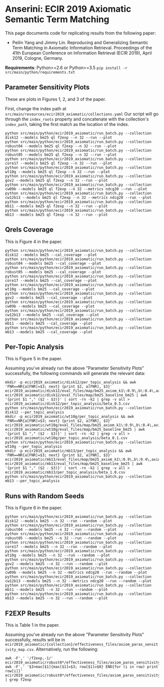 # Anserini: ECIR 2019 Axiomatic Semantic Term Matching

This page documents code for replicating results from the following paper:

+ Peilin Yang and Jimmy Lin. Reproducing and Generalizing Semantic Term Matching in Axiomatic Information Retrieval. Proceedings of the 41th European Conference on Information Retrieval (ECIR 2019), April 2019, Cologne, Germany.

**Requirements**: Python>=2.6 or Python>=3.5 `pip install -r src/main/python/requirements.txt`

## Parameter Sensitivity Plots

These are plots in Figures 1, 2, and 3 of the paper.

First, change the index path at `src/main/resources/ecir2019_axiomatic/collections.yaml`
Our script will go through the `index_roots` property and concatenate with the collection's `index_path`, taking the first match as the location of the index.

```
python src/main/python/ecir2019_axiomatic/run_batch.py --collection disk12 --models bm25 ql f2exp --n 32 --run --plot
python src/main/python/ecir2019_axiomatic/run_batch.py --collection robust04 --models bm25 ql f2exp --n 32 --run --plot
python src/main/python/ecir2019_axiomatic/run_batch.py --collection robust05 --models bm25 ql f2exp --n 32 --run --plot
python src/main/python/ecir2019_axiomatic/run_batch.py --collection core17 --models bm25 ql f2exp --n 32 --run --plot
python src/main/python/ecir2019_axiomatic/run_batch.py --collection wt10g --models bm25 ql f2exp --n 32 --run --plot
python src/main/python/ecir2019_axiomatic/run_batch.py --collection gov2 --models bm25 ql f2exp --n 32 --run --plot
python src/main/python/ecir2019_axiomatic/run_batch.py --collection cw09b --models bm25 ql f2exp --n 32 --metrics ndcg20 --run --plot
python src/main/python/ecir2019_axiomatic/run_batch.py --collection cw12b13 --models bm25 ql f2exp --n 32 --metrics ndcg20 --run --plot
python src/main/python/ecir2019_axiomatic/run_batch.py --collection mb11 --models bm25 ql f2exp --n 32 --run --plot
python src/main/python/ecir2019_axiomatic/run_batch.py --collection mb13 --models bm25 ql f2exp --n 32 --run --plot
```

## Qrels Coverage

This is Figure 4 in the paper.

```
python src/main/python/ecir2019_axiomatic/run_batch.py --collection disk12 --models bm25 --cal_coverage --plot
python src/main/python/ecir2019_axiomatic/run_batch.py --collection robust04 --models bm25 --cal_coverage --plot
python src/main/python/ecir2019_axiomatic/run_batch.py --collection robust05 --models bm25 --cal_coverage --plot
python src/main/python/ecir2019_axiomatic/run_batch.py --collection core17 --models bm25 --cal_coverage --plot
python src/main/python/ecir2019_axiomatic/run_batch.py --collection wt10g --models bm25 --cal_coverage --plot
python src/main/python/ecir2019_axiomatic/run_batch.py --collection gov2 --models bm25 --cal_coverage --plot
python src/main/python/ecir2019_axiomatic/run_batch.py --collection cw09b --models bm25 --cal_coverage --plot
python src/main/python/ecir2019_axiomatic/run_batch.py --collection cw12b13 --models bm25 --cal_coverage --plot
python src/main/python/ecir2019_axiomatic/run_batch.py --collection mb11 --models bm25 --cal_coverage --plot
python src/main/python/ecir2019_axiomatic/run_batch.py --collection mb13 --models bm25 --cal_coverage --plot
```

## Per-Topic Analysis

This is Figure 5 in the paper.

Assuming you've already run the above "Parameter Sensitivity Plots" successfully, the following commands will generate the relevant data:

```
mkdir -p ecir2019_axiomatic/disk12/per_topic_analysis && awk 'FNR==NR{a[FNR]=$3; next} {print $2, a[FNR], $3}' ecir2019_axiomatic/disk12/eval_files/map/bm25_axiom_k1\:0.9\,b\:0.4\,axiom.r\:20\,axiom.n\:30\,axiom.beta\:0.50\,axiom.top\:20 ecir2019_axiomatic/disk12/eval_files/map/bm25_baseline_bm25 | awk '{print $1 "," ($2 - $3)}' | sort -rn -k2 | grep -v all > ecir2019_axiomatic/disk12/per_topic_analysis/beta_0.5.csv
python src/main/python/ecir2019_axiomatic/run_batch.py --collection disk12 --per_topic_analysis
mkdir -p ecir2019_axiomatic/wt10g/per_topic_analysis && awk 'FNR==NR{a[FNR]=$3; next} {print $2, a[FNR], $3}' ecir2019_axiomatic/wt10g/eval_files/map/bm25_axiom_k1\:0.9\,b\:0.4\,axiom.r\:20\,axiom.n\:30\,axiom.beta\:0.10\,axiom.top\:20 ecir2019_axiomatic/wt10g/eval_files/map/bm25_baseline_bm25 | awk '{print $1 "," ($2 - $3)}' | sort -rn -k2 | grep -v all > ecir2019_axiomatic/wt10g/per_topic_analysis/beta_0.1.csv
python src/main/python/ecir2019_axiomatic/run_batch.py --collection wt10g --per_topic_analysis
mkdir -p ecir2019_axiomatic/mb13/per_topic_analysis && awk 'FNR==NR{a[FNR]=$3; next} {print $2, a[FNR], $3}' ecir2019_axiomatic/mb13/eval_files/map/bm25_axiom_k1\:0.9\,b\:0.4\,axiom.r\:20\,axiom.n\:30\,axiom.beta\:1.00\,axiom.top\:20 ecir2019_axiomatic/mb13/eval_files/map/bm25_baseline_bm25 | awk '{print $1 "," ($2 - $3)}' | sort -rn -k2 | grep -v all > ecir2019_axiomatic/mb13/per_topic_analysis/beta_1.0.csv
python src/main/python/ecir2019_axiomatic/run_batch.py --collection mb13 --per_topic_analysis
```

## Runs with Random Seeds

This is Figure 6 in the paper.

```
python src/main/python/ecir2019_axiomatic/run_batch.py --collection disk12 --models bm25 --n 32 --run --random --plot
python src/main/python/ecir2019_axiomatic/run_batch.py --collection robust04 --models bm25 --n 32 --run --random --plot
python src/main/python/ecir2019_axiomatic/run_batch.py --collection robust05 --models bm25 --n 32 --run --random --plot
python src/main/python/ecir2019_axiomatic/run_batch.py --collection core17 --models bm25 --n 32 --run --random --plot
python src/main/python/ecir2019_axiomatic/run_batch.py --collection wt10g --models bm25 --n 32 --run --random --plot
python src/main/python/ecir2019_axiomatic/run_batch.py --collection gov2 --models bm25 --n 32 --run --random --plot
python src/main/python/ecir2019_axiomatic/run_batch.py --collection cw09b --models bm25 --n 32 --metrics ndcg20 --run --random --plot
python src/main/python/ecir2019_axiomatic/run_batch.py --collection cw12b13 --models bm25 --n 32 --metrics ndcg20 --run --random --plot
python src/main/python/ecir2019_axiomatic/run_batch.py --collection mb11 --models bm25 --n 32 --run --random --plot
python src/main/python/ecir2019_axiomatic/run_batch.py --collection mb13 --models bm25 --n 32 --run --random --plot
```

## F2EXP Results

This is Table 1 in the paper.

Assuming you've already run the above "Parameter Sensitivity Plots" successfully, results will be in `ecir2019_axiomatic/{collection}/effectiveness_files/axiom_paras_sensitivity_map.csv`.
Alternatively, run the following:

```
awk -F',' '/f2exp,-1/' ecir2019_axiomatic/robust0*/effectiveness_files/axiom_paras_sensitivity_map.csv
awk -F',' '$3>max[$1]{max[$1]=$3; row[$1]=$0} END{for (i in row) print row[i]}' ecir2019_axiomatic/robust0*/effectiveness_files/axiom_paras_sensitivity_map.csv | grep f2exp
```
